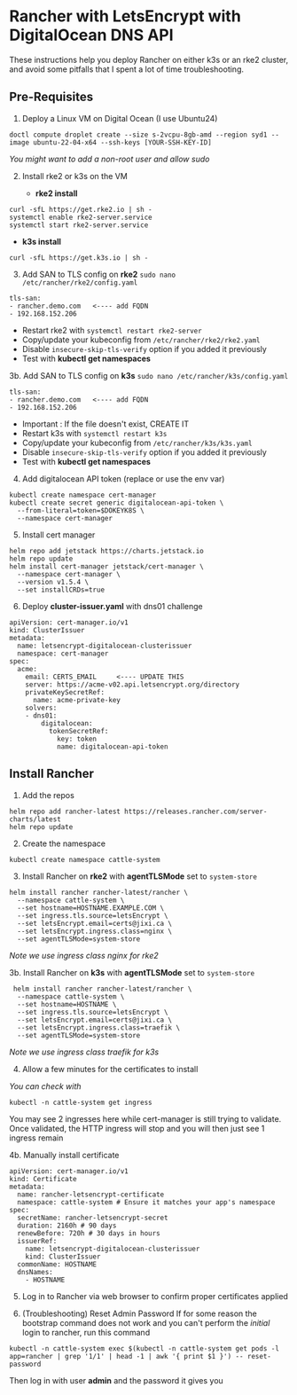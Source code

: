 # Rancher with LetsEncrypt with DigitalOcean DNS API
These instructions help you deploy Rancher on either k3s or an rke2 cluster, and avoid some pitfalls that I spent a lot of time troubleshooting.

## Pre-Requisites
1. Deploy a Linux VM on Digital Ocean (I use Ubuntu24)
```
doctl compute droplet create --size s-2vcpu-8gb-amd --region syd1 --image ubuntu-22-04-x64 --ssh-keys [YOUR-SSH-KEY-ID]
```
  _You might want to add a non-root user and allow sudo_

2. Install rke2 or k3s on the VM

   - **rke2 install**
```
curl -sfL https://get.rke2.io | sh -
systemctl enable rke2-server.service
systemctl start rke2-server.service
```

  - **k3s install**
```
curl -sfL https://get.k3s.io | sh -
```


3. Add SAN to TLS config on **rke2** `sudo nano /etc/rancher/rke2/config.yaml`
```
tls-san:
- rancher.demo.com   <---- add FQDN
- 192.168.152.206
```
  - Restart rke2 with `systemctl restart rke2-server`
  - Copy/update your kubeconfig from `/etc/rancher/rke2/rke2.yaml`
  - Disable `insecure-skip-tls-verify` option if you added it previously
  - Test with **kubectl get namespaces**

3b. Add SAN to TLS config on **k3s** `sudo nano /etc/rancher/k3s/config.yaml`
```
tls-san:
- rancher.demo.com   <---- add FQDN
- 192.168.152.206
```
  - Important : If the file doesn't exist, CREATE IT
  - Restart k3s with `systemctl restart k3s`
  - Copy/update your kubeconfig from `/etc/rancher/k3s/k3s.yaml`
  - Disable `insecure-skip-tls-verify` option if you added it previously
  - Test with **kubectl get namespaces**

4. Add digitalocean API token (replace or use the env var)
```
kubectl create namespace cert-manager
kubectl create secret generic digitalocean-api-token \
  --from-literal=token=$DOKEYK8S \
  --namespace cert-manager
```

5. Install cert manager
```
helm repo add jetstack https://charts.jetstack.io
helm repo update
helm install cert-manager jetstack/cert-manager \
  --namespace cert-manager \
  --version v1.5.4 \
  --set installCRDs=true
```

6. Deploy **cluster-issuer.yaml** with dns01 challenge

```
apiVersion: cert-manager.io/v1
kind: ClusterIssuer
metadata:
  name: letsencrypt-digitalocean-clusterissuer
  namespace: cert-manager
spec:
  acme:
    email: CERTS_EMAIL     <---- UPDATE THIS
    server: https://acme-v02.api.letsencrypt.org/directory
    privateKeySecretRef:
      name: acme-private-key
    solvers:
    - dns01:
        digitalocean:
          tokenSecretRef:
            key: token
            name: digitalocean-api-token
```

## Install Rancher

1. Add the repos
```
helm repo add rancher-latest https://releases.rancher.com/server-charts/latest
helm repo update
```
2. Create the namespace
```
kubectl create namespace cattle-system
```

3. Install Rancher on **rke2** with **agentTLSMode** set to `system-store`
```
helm install rancher rancher-latest/rancher \
  --namespace cattle-system \
  --set hostname=HOSTNAME.EXAMPLE.COM \
  --set ingress.tls.source=letsEncrypt \
  --set letsEncrypt.email=certs@jixi.ca \
  --set letsEncrypt.ingress.class=nginx \
  --set agentTLSMode=system-store

```
_Note we use ingress class nginx for rke2_

3b. Install Rancher on **k3s** with **agentTLSMode** set to `system-store`
```
 helm install rancher rancher-latest/rancher \
  --namespace cattle-system \
  --set hostname=HOSTNAME \
  --set ingress.tls.source=letsEncrypt \
  --set letsEncrypt.email=certs@jixi.ca \
  --set letsEncrypt.ingress.class=traefik \
  --set agentTLSMode=system-store

```
_Note we use ingress class traefik for k3s_

4. Allow a few minutes for the certificates to install

  _You can check with_
```
kubectl -n cattle-system get ingress
```
You may see 2 ingresses here while cert-manager is still trying to validate.
Once validated, the HTTP ingress will stop and you will then just see 1 ingress remain

4b. Manually install certificate
```
apiVersion: cert-manager.io/v1
kind: Certificate
metadata:
  name: rancher-letsencrypt-certificate
  namespace: cattle-system # Ensure it matches your app's namespace
spec:
  secretName: rancher-letsencrypt-secret
  duration: 2160h # 90 days
  renewBefore: 720h # 30 days in hours
  issuerRef:
    name: letsencrypt-digitalocean-clusterissuer
    kind: ClusterIssuer
  commonName: HOSTNAME
  dnsNames:
    - HOSTNAME
```

5. Log in to Rancher via web browser to confirm proper certificates applied

6. (Troubleshooting) Reset Admin Password
If for some reason the bootstrap command does not work and you can't perform the _initial_ login to rancher, run this command
```
kubectl -n cattle-system exec $(kubectl -n cattle-system get pods -l app=rancher | grep '1/1' | head -1 | awk '{ print $1 }') -- reset-password
```
Then log in with user **admin** and the password it gives you
